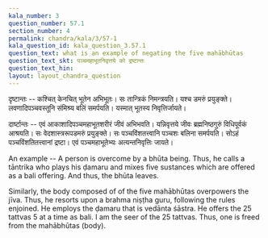 ```yaml
---
kala_number: 3
question_number: 57.1
section_number: 4
permalink: chandra/kala/3/57-1
kala_question_id: kala_question_3.57.1
question_text: what is an example of negating the five mahābhūtas
question_text_skt: पञ्चमहाभूतनिवृत्तये को द्रष्टान्तः
question_text_hin: 
layout: layout_chandra_question
---
```


<!-- skt-start -->
दृष्टान्तः -- कश्चित् केनचित् भूतेन अभिभूतः। सः तान्त्रिकं निमन्त्रयति। यश्च डमरुं प्रयुङ्क्ते। लवणादिपञ्चवस्तूनि संमिश्र्य बलिं समर्पयति। यस्मात् भूतस्य निवृत्तिर्जायते। 

दार्ष्टान्तः -- एवं आकाशादिपञ्चमहाभूतशरीरं जीवं अभिभवति। यन्निवृत्तये जीवः ब्रह्मनिष्ठगुरुं विधिपूर्वकं आश्रयति। सः वेदशास्त्ररूपडमरुं प्रयुङ्क्ते। सः पञ्चविंशतत्त्वानि पञ्चशः बलिना समर्पयति। सोऽहं पञ्चविंशतितत्त्वानां द्रष्टा। एवं पञ्चमहाभूतेभ्यः अत्यन्तनिवृत्तिः जायते।
<!-- skt-end -->

<!-- eng-start -->
An example -- A person is overcome by a bhūta being. Thus, he calls a tāntrika who plays his ḍamaru and mixes five sustances which are offered as a bali offering. And thus, the bhūta leaves.

Similarly, the body composed of of the five mahābhūtas overpowers the jīva. Thus, he resorts upon a brahma niṣṭha guru, following the rules enjoined. He employs the ḍamaru that is vedānta śāstra. He offers the 25 tattvas 5 at a time as bali. I am the seer of the 25 tattvas. Thus, one is freed from the mahābhūtas (body).
<!-- eng-end -->
